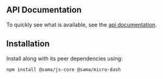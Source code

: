 ## API Documentation

To quickly see what is available, see the [api documentation](https://simontonsoftware.github.io/s-libs/js-core).

## Installation

Install along with its peer dependencies using:

```shell script
npm install @sama/js-core @sama/micro-dash
```
